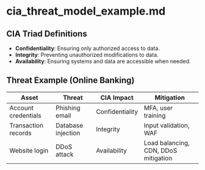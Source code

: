 # cia_threat_model_example.md

## CIA Triad Definitions

- **Confidentiality**: Ensuring only authorized access to data.
- **Integrity**: Preventing unauthorized modifications to data.
- **Availability**: Ensuring systems and data are accessible when needed.

## Threat Example (Online Banking)

| Asset                | Threat                          | CIA Impact        | Mitigation                            |
|---------------------|----------------------------------|-------------------|----------------------------------------|
| Account credentials | Phishing email                   | Confidentiality   | MFA, user training                     |
| Transaction records | Database injection               | Integrity         | Input validation, WAF                  |
| Website login       | DDoS attack                      | Availability      | Load balancing, CDN, DDoS mitigation   |
